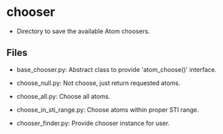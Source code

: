 # chooser
* Directory to save the available Atom choosers.

## Files
* base_chooser.py: Abstract class to provide 'atom_choose()' interface.

* choose_null.py: Not choose, just return requested atoms.
* choose_all.py: Choose all atoms.
* choose_in_sti_range.py: Choose atoms within proper STI range.

* chooser_finder.py: Provide chooser instance for user.
